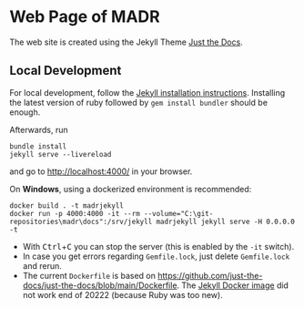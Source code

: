 # Web Page of MADR

The web site is created using the Jekyll Theme [Just the Docs](https://just-the-docs.github.io/just-the-docs/).

## Local Development

For local development, follow the [Jekyll installation instructions](https://jekyllrb.com/docs/installation/).
Installing the latest version of ruby followed by `gem install bundler` should be enough.

Afterwards, run

```terminal
bundle install
jekyll serve --livereload
```

and go to <http://localhost:4000/> in your browser.

On **Windows**, using a dockerized environment is recommended:

```terminal
docker build . -t madrjekyll
docker run -p 4000:4000 -it --rm --volume="C:\git-repositories\madr\docs":/srv/jekyll madrjekyll jekyll serve -H 0.0.0.0 -t
```

* With <kbd>Ctrl</kbd>+<kbd>C</kbd> you can stop the server (this is enabled by the `-it` switch).
* In case you get errors regarding `Gemfile.lock`, just delete `Gemfile.lock` and rerun.
* The current `Dockerfile` is based on <https://github.com/just-the-docs/just-the-docs/blob/main/Dockerfile>.
  The [Jekyll Docker image](https://github.com/envygeeks/jekyll-docker#jekyll-docker) did not work end of 20222 (because Ruby was too new).
